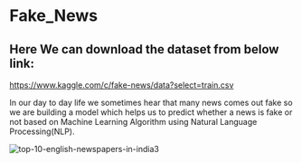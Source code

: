 # Fake_News 
## Here We can download the dataset from below link:
https://www.kaggle.com/c/fake-news/data?select=train.csv

In our day to day life we sometimes hear that many news comes out fake so we are building a model which helps us to predict whether a news is fake or not based on Machine Learning Algorithm using Natural Language Processing(NLP).

![top-10-english-newspapers-in-india3](https://user-images.githubusercontent.com/94514797/191259395-38d395da-4a2a-4a21-bf83-c956b29dc9e0.png)
